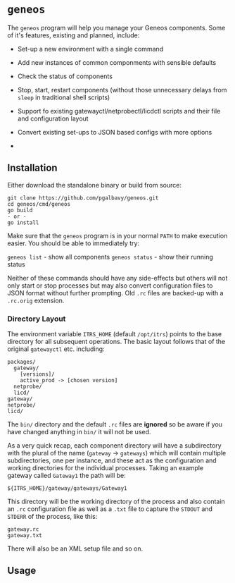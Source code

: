 # `geneos`

The `geneos` program will help you manage your Geneos components. Some of it's features, existing and planned, include:

* Set-up a new environment with a single command
* Add new instances of common componments with sensible defaults
* Check the status of components
* Stop, start, restart components (without those unnecessary delays from `sleep` in traditional shell scripts)
* Support fo existing gatewayctl/netprobectl/licdctl scripts and their file and configuration layout
* Convert existing set-ups to JSON based configs with more options

* 

## Installation

Either download the standalone binary or build from source:

```
git clone https://github.com/pgalbavy/geneos.git
cd geneos/cmd/geneos
go build
- or -
go install
```

Make sure that the `geneos` program is in your normal `PATH` to make execution easier. You should be able to immediately try:

`geneos list` - show all components
`geneos status` - show their running status

Neither of these commands should have any side-effects but others will not only start or stop processes but may also convert configuration files to JSON format without further prompting. Old `.rc` files are backed-up with a `.rc.orig` extension.

### Directory Layout

The environment variable `ITRS_HOME` (default `/opt/itrs`) points to the base directory for all subsequent operations. The basic layout follows that of the original `gatewayctl` etc. including:

```
packages/
  gateway/
    [versions]/
    active_prod -> [chosen version]
  netprobe/
  licd/
gateway/
netprobe/
licd/
```

The `bin/` directory and the default `.rc` files are **ignored** so be aware if you have changed anything in `bin/` it will not be used.

As a very quick recap, each component directory will have a subdirectory with the plural of the name (`gateway` -> `gateways`) which will contain multiple subdirectories, one per instance, and these act as the configuration and working directories for the individual processes. Taking an example gateway called `Gateway1` the path will be:

`${ITRS_HOME}/gateway/gateways/Gateway1`

This directory will be the working directory of the process and also contain an `.rc` configuration file as well as a `.txt` file to capture the `STDOUT` and `STDERR` of the process, like this:

```
gateway.rc
gateway.txt
```

There will also be an XML setup file and so on.

## Usage
